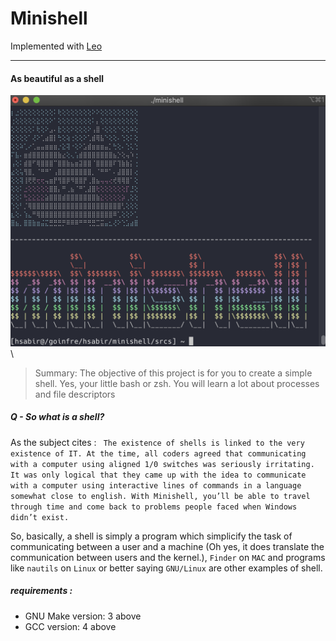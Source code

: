 # Minishell

Implemented with [Leo](https://github.com/lgyger)

--------
#### As beautiful as a shell

![linux penguin gif](imgs/uwu.png)\


> Summary: The objective of this project is for you to create a simple shell. Yes, your little bash or zsh. You will learn a lot about processes and file descriptors

##### Q - So what is a shell?
As the subject cites : ` The existence of shells is linked to the very existence of IT. At the time, all coders agreed
that communicating with a computer using aligned 1/0 switches was seriously
irritating. It was only logical that they came up with the idea to communicate with
a computer using interactive lines of commands in a language somewhat close
to english.
With Minishell, you’ll be able to travel through time and come back to problems
people faced when Windows didn’t exist.` 

So, basically, a shell is simply a program which simplicify the task of communicating between a user and a machine (Oh yes, it does translate the communication between users and the kernel.), `Finder` on `MAC` and programs like `nautils` on `Linux` or better saying `GNU/Linux` are other examples of shell.



##### requirements :
- GNU Make version: 3 above
- GCC version: 4 above

